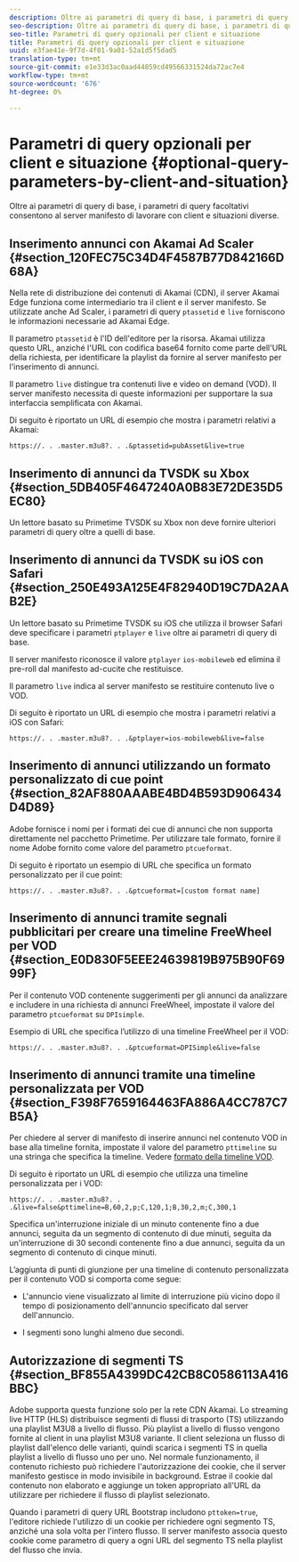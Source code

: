 ```yaml
---
description: Oltre ai parametri di query di base, i parametri di query facoltativi consentono al server manifesto di lavorare con client e situazioni diverse.
seo-description: Oltre ai parametri di query di base, i parametri di query facoltativi consentono al server manifesto di lavorare con client e situazioni diverse.
seo-title: Parametri di query opzionali per client e situazione
title: Parametri di query opzionali per client e situazione
uuid: e3fae41e-9f7d-4f01-9a01-52a1d5f5dad5
translation-type: tm+mt
source-git-commit: e1e33d3ac0aad44859cd49566331524da72ac7e4
workflow-type: tm+mt
source-wordcount: '676'
ht-degree: 0%

---
```



# Parametri di query opzionali per client e situazione {#optional-query-parameters-by-client-and-situation}

Oltre ai parametri di query di base, i parametri di query facoltativi consentono al server manifesto di lavorare con client e situazioni diverse.

## Inserimento annunci con Akamai Ad Scaler {#section_120FEC75C34D4F4587B77D842166D68A}

Nella rete di distribuzione dei contenuti di Akamai (CDN), il server Akamai Edge funziona come intermediario tra il client e il server manifesto. Se utilizzate anche Ad Scaler, i parametri di query `ptassetid` e `live` forniscono le informazioni necessarie ad Akamai Edge.

Il parametro `ptassetid` è l&#39;ID dell&#39;editore per la risorsa. Akamai utilizza questo URL, anziché l&#39;URL con codifica base64 fornito come parte dell&#39;URL della richiesta, per identificare la playlist da fornire al server manifesto per l&#39;inserimento di annunci.

Il parametro `live` distingue tra contenuti live e video on demand (VOD). Il server manifesto necessita di queste informazioni per supportare la sua interfaccia semplificata con Akamai.

Di seguito è riportato un URL di esempio che mostra i parametri relativi a Akamai:

```
https://. . .master.m3u8?. . .&ptassetid=pubAsset&live=true
```

## Inserimento di annunci da TVSDK su Xbox {#section_5DB405F4647240A0B83E72DE35D5EC80}

Un lettore basato su Primetime TVSDK su Xbox non deve fornire ulteriori parametri di query oltre a quelli di base.

## Inserimento di annunci da TVSDK su iOS con Safari {#section_250E493A125E4F82940D19C7DA2AAB2E}

Un lettore basato su Primetime TVSDK su iOS che utilizza il browser Safari deve specificare i parametri `ptplayer` e `live` oltre ai parametri di query di base.

Il server manifesto riconosce il valore `ptplayer` `ios-mobileweb` ed elimina il pre-roll dal manifesto ad-cucite che restituisce.

Il parametro `live` indica al server manifesto se restituire contenuto live o VOD.

Di seguito è riportato un URL di esempio che mostra i parametri relativi a iOS con Safari:

```URL
https://. . .master.m3u8?. . .&ptplayer=ios-mobileweb&live=false
```

## Inserimento di annunci utilizzando un formato personalizzato di cue point {#section_82AF880AAABE4BD4B593D906434D4D89}

 Adobe fornisce i nomi per i formati dei cue di annunci che non supporta direttamente nel pacchetto Primetime. Per utilizzare tale formato, fornire il nome  Adobe fornito come valore del parametro `ptcueformat`.

Di seguito è riportato un esempio di URL che specifica un formato personalizzato per il cue point:

```URL
https://. . .master.m3u8?. . .&ptcueformat=[custom format name]
```

## Inserimento di annunci tramite segnali pubblicitari per creare una timeline FreeWheel per VOD {#section_E0D830F5EEE24639819B975B90F6999F}

Per il contenuto VOD contenente suggerimenti per gli annunci da analizzare e includere in una richiesta di annunci FreeWheel, impostate il valore del parametro `ptcueformat` su `DPIsimple`.

Esempio di URL che specifica l’utilizzo di una timeline FreeWheel per il VOD:

```URL
https://. . .master.m3u8?. . .&ptcueformat=DPISimple&live=false
```

## Inserimento di annunci tramite una timeline personalizzata per VOD {#section_F398F7659164463FA886A4CC787C7B5A}

Per chiedere al server di manifesto di inserire annunci nel contenuto VOD in base alla timeline fornita, impostate il valore del parametro `pttimeline` su una stringa che specifica la timeline. Vedere [formato della timeline VOD](/help/primetime-ad-insertion/~old-msapi-topics/ms-changes-vod-timeline/ms-api-timeline-format.md).

Di seguito è riportato un URL di esempio che utilizza una timeline personalizzata per i VOD:

```URL
https://. . .master.m3u8?. . .&live=false&pttimeline=B,60,2,p;C,120,1;B,30,2,m;C,300,1
```

Specifica un&#39;interruzione iniziale di un minuto contenente fino a due annunci, seguita da un segmento di contenuto di due minuti, seguita da un&#39;interruzione di 30 secondi contenente fino a due annunci, seguita da un segmento di contenuto di cinque minuti.

L’aggiunta di punti di giunzione per una timeline di contenuto personalizzata per il contenuto VOD si comporta come segue:

* L&#39;annuncio viene visualizzato al limite di interruzione più vicino dopo il tempo di posizionamento dell&#39;annuncio specificato dal server dell&#39;annuncio.

* I segmenti sono lunghi almeno due secondi.

## Autorizzazione di segmenti TS {#section_BF855A4399DC42CB8C0586113A416BBC}

 Adobe supporta questa funzione solo per la rete CDN Akamai. Lo streaming live HTTP (HLS) distribuisce segmenti di flussi di trasporto (TS) utilizzando una playlist M3U8 a livello di flusso. Più playlist a livello di flusso vengono fornite al client in una playlist M3U8 variante. Il client seleziona un flusso di playlist dall&#39;elenco delle varianti, quindi scarica i segmenti TS in quella playlist a livello di flusso uno per uno. Nel normale funzionamento, il contenuto richiesto può richiedere l&#39;autorizzazione dei cookie, che il server manifesto gestisce in modo invisibile in background. Estrae il cookie dal contenuto non elaborato e aggiunge un token appropriato all&#39;URL da utilizzare per richiedere il flusso di playlist selezionato.

Quando i parametri di query URL Bootstrap includono `pttoken=true`, l&#39;editore richiede l&#39;utilizzo di un cookie per richiedere ogni segmento TS, anziché una sola volta per l&#39;intero flusso. Il server manifesto associa questo cookie come parametro di query a ogni URL del segmento TS nella playlist del flusso che invia.

